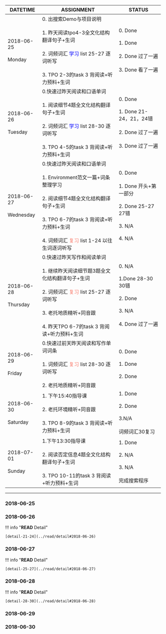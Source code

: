 DATETIME |  ASSIGNMENT | STATUS
------------ | ------------- | -------------
2018-06-25 <br><br> Monday | 0. 出搜索Demo与项目说明<br><br>1. 昨天阅读tpo4-3全文化结构翻译句子+生词<br><br> 2. 词频词汇 <font color='blue'>学习</font> list 25-27 逐词听写<br><br>3. TPO 2-3的task 3 背阅读+听力预料+生词 |  0. Done<br><br>1. Done<br><br>2. Done 过了一遍<br><br>3. Done 看了一遍
2018-06-26 <br><br> Tuesday | 0.快速过昨天阅读和口语单词<br><br> 1. 阅读细节4题全文化结构翻译句子+生词<br><br> 2. 词频词汇 <font color='blue'>学习</font> list 28-30 逐词听写<br><br>3. TPO 4-5的task 3 背阅读+听力预料+生词 |  0. Done<br><br>1. Done 21-24，21，24错<br><br>2. Done 过了一遍<br><br>3. Done 过了一遍
2018-06-27 <br><br> Wednesday  | 0.快速过昨天阅读和口语单词<br><br>1. Environment范文一篇+词条整理学习<br><br> 2. 阅读细节4题全文化结构翻译句子+生词<br><br>3. TPO 6-7的task 3 背阅读+听力预料+生词<br><br>4. 词频词汇 <font color='Salmon'>复习</font> list  1-24 以往生词逐词听写 |  0. Done<br><br>1. Done 开头+第一部分<br><br>2. Done 25-27 27错<br><br>3. N/A<br><br>4. N/A
2018-06-28 <br><br> Thursday  | 0.快速过昨天写作和阅读单词<br><br>1. 继续昨天阅读细节题3题全文化结构翻译句子+生词<br><br> 2. 词频词汇 <font color='Salmon'>复习</font> list  25-27 逐词听写 <br><br>3. 老托地质精听+同音跟<br><br>4. 昨天TPO 6-7的task 3 背阅读+听力预料+生词 | 0. N/A<br><br>1.Done 28-30 30错<br><br>2. Done<br><br>3. N/A<br><br>4. Done 过了一遍
2018-06-29 <br><br> Friday  | 0.快速过前天昨天阅读和写作单词词条 <br><br>1. 词频词汇 <font color='Salmon'>复习</font> list  28-30 逐词听写<br><br> 2.  老托地质精听+同音跟 | 0. Done<br><br>1. Done<br><br>2. Done
2018-06-30 <br><br> Saturday  | 1. 下午15:40指导课<br><br>2. 老托环境精听+同音跟<br><br>3. TPO 8-9的task 3 背阅读+听力预料+生词 | 1. Done<br><br>2. Done<br><br>3.N/A<br><br>词频词汇30复习
2018-07-01 <br><br> Sunday  | 1.下午13:30指导课<br><br>2. 阅读否定信息4题全文化结构翻译句子+生词<br><br>3. TPO 10-11的task 3 背阅读+听力预料+生词 | 1. Done<br><br>2. N/A<br><br>3. N/A<br><br>完成搜索程序


----

### 2018-06-25

### 2018-06-26

!!! info "**READ** Detail"
    
    [detail-21-24](../read/detail#2018-06-26)
    
### 2018-06-27

!!! info "**READ** Detail"
    
    [detail-25-27](../read/detail#2018-06-27)

### 2018-06-28

!!! info "**READ** Detail"
    
    [detail-28-30](../read/detail#2018-06-28)

### 2018-06-29

### 2018-06-30